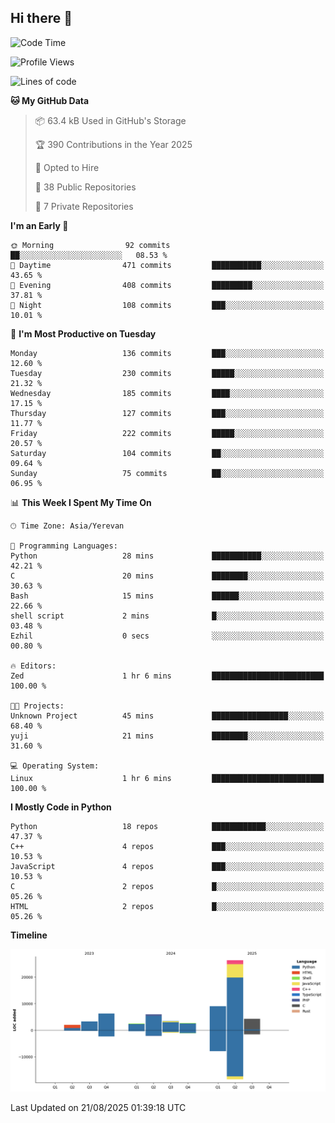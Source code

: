 ## Hi there 👋

<!--START_SECTION:waka-->
![Code Time](http://img.shields.io/badge/Code%20Time-1%2C384%20hrs%2012%20mins-blue)

![Profile Views](http://img.shields.io/badge/Profile%20Views-0-blue)

![Lines of code](https://img.shields.io/badge/From%20Hello%20World%20I%27ve%20Written-65.7%20thousand%20lines%20of%20code-blue)

**🐱 My GitHub Data** 

> 📦 63.4 kB Used in GitHub's Storage 
 > 
> 🏆 390 Contributions in the Year 2025
 > 
> 💼 Opted to Hire
 > 
> 📜 38 Public Repositories 
 > 
> 🔑 7 Private Repositories 
 > 
**I'm an Early 🐤** 

```text
🌞 Morning                92 commits          ██░░░░░░░░░░░░░░░░░░░░░░░   08.53 % 
🌆 Daytime                471 commits         ███████████░░░░░░░░░░░░░░   43.65 % 
🌃 Evening                408 commits         █████████░░░░░░░░░░░░░░░░   37.81 % 
🌙 Night                  108 commits         ███░░░░░░░░░░░░░░░░░░░░░░   10.01 % 
```
📅 **I'm Most Productive on Tuesday** 

```text
Monday                   136 commits         ███░░░░░░░░░░░░░░░░░░░░░░   12.60 % 
Tuesday                  230 commits         █████░░░░░░░░░░░░░░░░░░░░   21.32 % 
Wednesday                185 commits         ████░░░░░░░░░░░░░░░░░░░░░   17.15 % 
Thursday                 127 commits         ███░░░░░░░░░░░░░░░░░░░░░░   11.77 % 
Friday                   222 commits         █████░░░░░░░░░░░░░░░░░░░░   20.57 % 
Saturday                 104 commits         ██░░░░░░░░░░░░░░░░░░░░░░░   09.64 % 
Sunday                   75 commits          ██░░░░░░░░░░░░░░░░░░░░░░░   06.95 % 
```


📊 **This Week I Spent My Time On** 

```text
🕑︎ Time Zone: Asia/Yerevan

💬 Programming Languages: 
Python                   28 mins             ███████████░░░░░░░░░░░░░░   42.21 % 
C                        20 mins             ████████░░░░░░░░░░░░░░░░░   30.63 % 
Bash                     15 mins             ██████░░░░░░░░░░░░░░░░░░░   22.66 % 
shell script             2 mins              █░░░░░░░░░░░░░░░░░░░░░░░░   03.48 % 
Ezhil                    0 secs              ░░░░░░░░░░░░░░░░░░░░░░░░░   00.80 % 

🔥 Editors: 
Zed                      1 hr 6 mins         █████████████████████████   100.00 % 

🐱‍💻 Projects: 
Unknown Project          45 mins             █████████████████░░░░░░░░   68.40 % 
yuji                     21 mins             ████████░░░░░░░░░░░░░░░░░   31.60 % 

💻 Operating System: 
Linux                    1 hr 6 mins         █████████████████████████   100.00 % 
```

**I Mostly Code in Python** 

```text
Python                   18 repos            ████████████░░░░░░░░░░░░░   47.37 % 
C++                      4 repos             ███░░░░░░░░░░░░░░░░░░░░░░   10.53 % 
JavaScript               4 repos             ███░░░░░░░░░░░░░░░░░░░░░░   10.53 % 
C                        2 repos             █░░░░░░░░░░░░░░░░░░░░░░░░   05.26 % 
HTML                     2 repos             █░░░░░░░░░░░░░░░░░░░░░░░░   05.26 % 
```



**Timeline**

![Lines of Code chart](https://raw.githubusercontent.com/0xM4LL0C/0xM4LL0C/main/assets/bar_graph.png)


 Last Updated on 21/08/2025 01:39:18 UTC
<!--END_SECTION:waka-->
